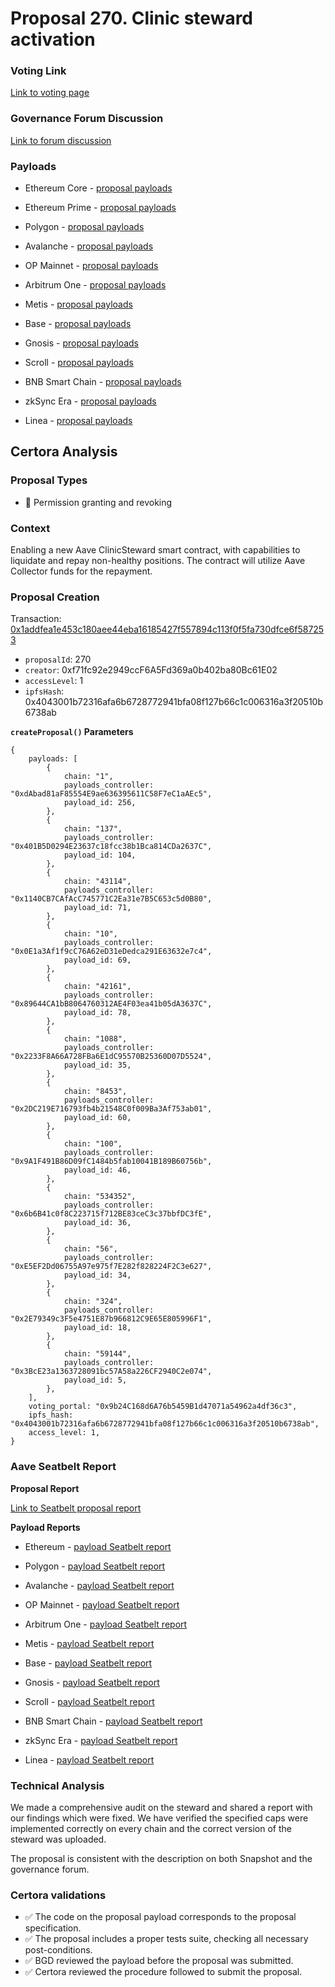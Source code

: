 # Proposal 270. Clinic steward activation

### Voting Link
[Link to voting page](https://vote.onaave.com/proposal/?proposalId=270)

### Governance Forum Discussion
[Link to forum discussion](https://governance.aave.com/t/arfc-bgd-aave-clinicsteward/21209)

### Payloads

* Ethereum Core - [proposal payloads](https://etherscan.io/address/0x4caB0c8deb2A116332c1f8584590aA7Bd79eC0FC)

* Ethereum Prime - [proposal payloads](https://etherscan.io/address/0x2990d304c53A257dC0dd15Ac25c8558D7F4C7fA9)

* Polygon - [proposal payloads](https://polygonscan.com/address/0xE45acDC3e8C1d9Db5968b23c636DA0929f64d2A4)

* Avalanche - [proposal payloads](https://snowtrace.io/address/0xc3917d67323A7F2933D1F0326507C2815E31030F)

* OP Mainnet - [proposal payloads](https://optimistic.etherscan.io/address/0x69013B05324010b89486a1193Cd9Ed9cF2f568c3)

* Arbitrum One - [proposal payloads](https://arbiscan.io/address/0xE02ee81872F20C7052821B7389fd3e2eb9c99847)

* Metis - [proposal payloads](https://explorer.metis.io/address/0x2a10c034F3A4301985a9058aA09dE64a9Cc6d8E7)

* Base - [proposal payloads](https://basescan.org/address/0xbC0349a958C1A7f098C4966bb480fD15Ba8eA5C1)

* Gnosis - [proposal payloads](https://gnosisscan.io/address/0xCf132F9a344cE1b222d594F1D520638AA8DF96b6)

* Scroll - [proposal payloads](https://scrollscan.com/address/0xFEc5ebF148e91a6090F5b1657eddF31b85dcE74e)

* BNB Smart Chain - [proposal payloads](https://bscscan.com/address/0x9FF867B7De93cf504AC8a752ccE3044b3F2b5816)

* zkSync Era - [proposal payloads](https://era.zksync.network/address/0xEdBb23D39128d0009980416DDe9139623f7A0171)

* Linea - [proposal payloads](https://lineascan.build//0xE003e128d53D1A290756900cF06ED1efBa5f6B9F)



## Certora Analysis

### Proposal Types

* :handshake: Permission granting and revoking

### Context
Enabling a new Aave ClinicSteward smart contract, with capabilities to liquidate and repay non-healthy positions. The contract will utilize Aave Collector funds for the repayment.

### Proposal Creation
Transaction: [0x1addfea1e453c180aee44eba16185427f557894c113f0f5fa730dfce6f587253](https://etherscan.io/tx/0x1addfea1e453c180aee44eba16185427f557894c113f0f5fa730dfce6f587253)
- `proposalId`: 270
- `creator`: 0xf71fc92e2949ccF6A5Fd369a0b402ba80Bc61E02
- `accessLevel`: 1
- `ipfsHash`: 0x4043001b72316afa6b6728772941bfa08f127b66c1c006316a3f20510b6738ab

**`createProposal()` Parameters**
```
{
    payloads: [
        {
            chain: "1",
            payloads_controller: "0xdAbad81aF85554E9ae636395611C58F7eC1aAEc5",
            payload_id: 256,
        },
        {
            chain: "137",
            payloads_controller: "0x401B5D0294E23637c18fcc38b1Bca814CDa2637C",
            payload_id: 104,
        },
        {
            chain: "43114",
            payloads_controller: "0x1140CB7CAfAcC745771C2Ea31e7B5C653c5d0B80",
            payload_id: 71,
        },
        {
            chain: "10",
            payloads_controller: "0x0E1a3Af1f9cC76A62eD31eDedca291E63632e7c4",
            payload_id: 69,
        },
        {
            chain: "42161",
            payloads_controller: "0x89644CA1bB8064760312AE4F03ea41b05dA3637C",
            payload_id: 78,
        },
        {
            chain: "1088",
            payloads_controller: "0x2233F8A66A728FBa6E1dC95570B25360D07D5524",
            payload_id: 35,
        },
        {
            chain: "8453",
            payloads_controller: "0x2DC219E716793fb4b21548C0f009Ba3Af753ab01",
            payload_id: 60,
        },
        {
            chain: "100",
            payloads_controller: "0x9A1F491B86D09fC1484b5fab10041B189B60756b",
            payload_id: 46,
        },
        {
            chain: "534352",
            payloads_controller: "0x6b6B41c0f8C223715f712BE83ceC3c37bbfDC3fE",
            payload_id: 36,
        },
        {
            chain: "56",
            payloads_controller: "0xE5EF2Dd06755A97e975f7E282f828224F2C3e627",
            payload_id: 34,
        },
        {
            chain: "324",
            payloads_controller: "0x2E79349c3F5e4751E87b966812C9E65E805996F1",
            payload_id: 18,
        },
        {
            chain: "59144",
            payloads_controller: "0x3BcE23a1363728091bc57A58a226CF2940C2e074",
            payload_id: 5,
        },
    ],
    voting_portal: "0x9b24C168d6A76b5459B1d47071a54962a4df36c3",
    ipfs_hash: "0x4043001b72316afa6b6728772941bfa08f127b66c1c006316a3f20510b6738ab",
    access_level: 1,
}
```

### Aave Seatbelt Report
**Proposal Report**

[Link to Seatbelt proposal report](https://github.com/bgd-labs/seatbelt-gov-v3/blob/main/reports/proposals/270.md)

**Payload Reports**

* Ethereum - [payload Seatbelt report](https://github.com/bgd-labs/seatbelt-gov-v3/blob/main/reports/payloads/1/0xdAbad81aF85554E9ae636395611C58F7eC1aAEc5/256.md)

* Polygon - [payload Seatbelt report](https://github.com/bgd-labs/seatbelt-gov-v3/blob/main/reports/payloads/137/0x401B5D0294E23637c18fcc38b1Bca814CDa2637C/104.md)

* Avalanche - [payload Seatbelt report](https://github.com/bgd-labs/seatbelt-gov-v3/blob/main/reports/payloads/43114/0x1140CB7CAfAcC745771C2Ea31e7B5C653c5d0B80/71.md)

* OP Mainnet - [payload Seatbelt report](https://github.com/bgd-labs/seatbelt-gov-v3/blob/main/reports/payloads/10/0x0E1a3Af1f9cC76A62eD31eDedca291E63632e7c4/69.md)

* Arbitrum One - [payload Seatbelt report](https://github.com/bgd-labs/seatbelt-gov-v3/blob/main/reports/payloads/42161/0x89644CA1bB8064760312AE4F03ea41b05dA3637C/78.md)

* Metis - [payload Seatbelt report](https://github.com/bgd-labs/seatbelt-gov-v3/blob/main/reports/payloads/1088/0x2233F8A66A728FBa6E1dC95570B25360D07D5524/35.md)

* Base - [payload Seatbelt report](https://github.com/bgd-labs/seatbelt-gov-v3/blob/main/reports/payloads/8453/0x2DC219E716793fb4b21548C0f009Ba3Af753ab01/60.md)

* Gnosis - [payload Seatbelt report](https://github.com/bgd-labs/seatbelt-gov-v3/blob/main/reports/payloads/100/0x9A1F491B86D09fC1484b5fab10041B189B60756b/46.md)

* Scroll - [payload Seatbelt report](https://github.com/bgd-labs/seatbelt-gov-v3/blob/main/reports/payloads/534352/0x6b6B41c0f8C223715f712BE83ceC3c37bbfDC3fE/36.md)

* BNB Smart Chain - [payload Seatbelt report](https://github.com/bgd-labs/seatbelt-gov-v3/blob/main/reports/payloads/56/0xE5EF2Dd06755A97e975f7E282f828224F2C3e627/34.md)

* zkSync Era - [payload Seatbelt report](https://github.com/bgd-labs/seatbelt-gov-v3/blob/main/reports/payloads/324/0x2E79349c3F5e4751E87b966812C9E65E805996F1/18.md)

* Linea - [payload Seatbelt report](https://github.com/bgd-labs/seatbelt-gov-v3/blob/main/reports/payloads/59144/0x3BcE23a1363728091bc57A58a226CF2940C2e074/5.md)


### Technical Analysis
We made a comprehensive audit on the steward and shared a report with our findings which were fixed. We have verified the specified caps were implemented correctly on every chain and the correct version of the steward was uploaded.

The proposal is consistent with the description on both Snapshot and the governance forum.

### Certora validations
* :white_check_mark: The code on the proposal payload corresponds to the proposal specification.
* :white_check_mark: The proposal includes a proper tests suite, checking all necessary post-conditions.
* :white_check_mark: BGD reviewed the payload before the proposal was submitted.
* :white_check_mark: Certora reviewed the procedure followed to submit the proposal.
